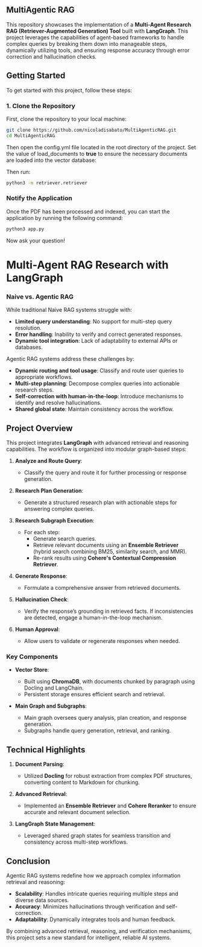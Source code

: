 ## MultiAgentic RAG

This repository showcases the implementation of a **Multi-Agent Research RAG (Retriever-Augmented Generation) Tool** built with **LangGraph**. This project leverages the capabilities of agent-based frameworks to handle complex queries by breaking them down into manageable steps, dynamically utilizing tools, and ensuring response accuracy through error correction and hallucination checks.

## Getting Started

To get started with this project, follow these steps:

### 1. Clone the Repository

First, clone the repository to your local machine:

```bash
git clone https://github.com/nicoladisabato/MultiAgenticRAG.git
cd MultiAgenticRAG
```

Then open the config.yml file located in the root directory of the project. Set the value of load_documents to **true** to ensure the necessary documents are loaded into the vector database:

Then run:

```bash
python3 -m retriever.retriever
```

### Notify the Application

Once the PDF has been processed and indexed, you can start the application by running the following command:

```bash
python3 app.py
```

Now ask your question!

# Multi-Agent RAG Research with LangGraph

### Naive vs. Agentic RAG

While traditional Naive RAG systems struggle with:

- **Limited query understanding**: No support for multi-step query resolution.
- **Error handling**: Inability to verify and correct generated responses.
- **Dynamic tool integration**: Lack of adaptability to external APIs or databases.

Agentic RAG systems address these challenges by:

- **Dynamic routing and tool usage**: Classify and route user queries to appropriate workflows.
- **Multi-step planning**: Decompose complex queries into actionable research steps.
- **Self-correction with human-in-the-loop**: Introduce mechanisms to identify and resolve hallucinations.
- **Shared global state**: Maintain consistency across the workflow.

## Project Overview

This project integrates **LangGraph** with advanced retrieval and reasoning capabilities. The workflow is organized into modular graph-based steps:

1. **Analyze and Route Query**:
   - Classify the query and route it for further processing or response generation.

2. **Research Plan Generation**:
   - Generate a structured research plan with actionable steps for answering complex queries.

3. **Research Subgraph Execution**:
   - For each step:
     - Generate search queries.
     - Retrieve relevant documents using an **Ensemble Retriever** (hybrid search combining BM25, similarity search, and MMR).
     - Re-rank results using **Cohere's Contextual Compression Retriever**.

4. **Generate Response**:
   - Formulate a comprehensive answer from retrieved documents.

5. **Hallucination Check**:
   - Verify the response’s grounding in retrieved facts. If inconsistencies are detected, engage a human-in-the-loop mechanism.

6. **Human Approval**:
   - Allow users to validate or regenerate responses when needed.

### Key Components

- **Vector Store**:
  - Built using **ChromaDB**, with documents chunked by paragraph using Docling and LangChain.
  - Persistent storage ensures efficient search and retrieval.

- **Main Graph and Subgraphs**:
  - Main graph oversees query analysis, plan creation, and response generation.
  - Subgraphs handle query generation, retrieval, and ranking.


## Technical Highlights

1. **Document Parsing**:
   - Utilized **Docling** for robust extraction from complex PDF structures, converting content to Markdown for chunking.

2. **Advanced Retrieval**:
   - Implemented an **Ensemble Retriever** and **Cohere Reranker** to ensure accurate and relevant document selection.

3. **LangGraph State Management**:
   - Leveraged shared graph states for seamless transition and consistency across multi-step workflows.

## Conclusion

Agentic RAG systems redefine how we approach complex information retrieval and reasoning:

- **Scalability**: Handles intricate queries requiring multiple steps and diverse data sources.
- **Accuracy**: Minimizes hallucinations through verification and self-correction.
- **Adaptability**: Dynamically integrates tools and human feedback.

By combining advanced retrieval, reasoning, and verification mechanisms, this project sets a new standard for intelligent, reliable AI systems.



